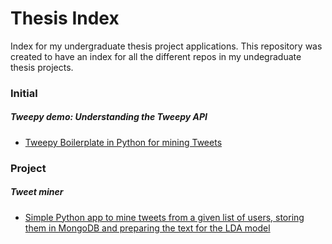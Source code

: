 # Thesis Index
Index for my undergraduate thesis project applications. This repository was created to have an index for all the different repos in my undegraduate thesis projects.

### Initial
##### Tweepy demo: Understanding the Tweepy API
* [Tweepy Boilerplate in Python for mining Tweets](https://github.com/jfmendez11/tweepy_demo)

### Project
##### Tweet miner
* [Simple Python app to mine tweets from a given list of users, storing them in MongoDB and preparing the text for the LDA model](https://github.com/jfmendez11/tweet_miner)
